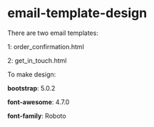 # email-template-design

There are two email templates:

1: order_confirmation.html

2: get_in_touch.html


To make design:

**bootstrap**: 5.0.2

**font-awesome**: 4.7.0

**font-family**: Roboto

